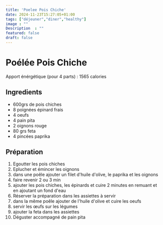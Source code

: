 ```yaml
---
title: 'Poelee Pois Chiche'
date: 2024-11-23T15:27:05+01:00
tags: ["déjeuner","diner","healthy"]
image : ""
Description  : ""
featured: false
draft: false
---
```


# Poélée Pois Chiche

Apport énérgétique (pour 4 parts) : 1565 calories

## Ingredients 

- 600grs de pois chiches
- 8 poignées épinard frais
- 4 oeufs 
- 4 pain pita
- 2 oignons rouge
- 80 grs feta
- 4 pincées paprika

## Préparation 

1. Egoutter les pois chiches
2. Eplucher et émincer les oignons 
3. dans une poêle ajouter un filet d'huile d'olive, le paprika et les oignons 
4. faire revenir 2 ou 3 min
5. ajouter les pois chiches, les épinards et cuire 2 minutes en remuant et en ajoutant un fond d'eau 
6. Réserver la préparation dans les assiettes à servir  
7. dans la même poêle ajouter de l'huile d'olive et cuire les oeufs
8. servir les œufs sur les légumes 
9. ajouter la feta dans les assiettes 
10. Déguster accompagné de pain pita